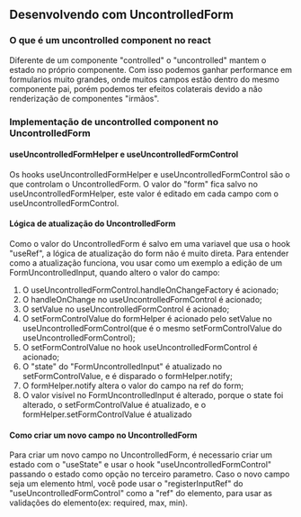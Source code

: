 ## Desenvolvendo com UncontrolledForm

### O que é um uncontrolled component no react

Diferente de um componente "controlled" o "uncontrolled" mantem o estado no próprio componente. Com isso podemos ganhar performance em formularios muito grandes, onde muitos campos estão dentro do mesmo componente pai, porém podemos ter efeitos colaterais devido a não renderização de componentes "irmãos".

### Implementação de uncontrolled component no UncontrolledForm

#### useUncontrolledFormHelper e useUncontrolledFormControl

Os hooks useUncontrolledFormHelper e useUncontrolledFormControl são o que controlam o UncontrolledForm. O valor do "form" fica salvo no useUncontrolledFormHelper, este valor é editado em cada campo com o useUncontrolledFormControl.

#### Lógica de atualização do UncontrolledForm

Como o valor do UncontrolledForm é salvo em uma variavel que usa o hook "useRef", a lógica de atualização do form não é muito direta. Para entender como a atualização funciona, vou usar como um exemplo a edição de um FormUncontrolledInput, quando altero o valor do campo:

1. O useUncontrolledFormControl.handleOnChangeFactory é acionado;
2. O handleOnChange no useUncontrolledFormControl é acionado;
3. O setValue no useUncontrolledFormControl é acionado;
4. O setFormControlValue do formHelper é acionado pelo setValue no useUncontrolledFormControl(que é o mesmo setFormControlValue do useUncontrolledFormControl);
5. O setFormControlValue no hook useUncontrolledFormControl é acionado;
6. O "state" do "FormUncontrolledInput" é atualizado no setFormControlValue, e é disparado o formHelper.notify;
7. O formHelper.notify altera o valor do campo na ref do form;
8. O valor visível no FormUncontrolledInput é alterado, porque o state foi alterado, o setFormControlValue é atualizado, e o formHelper.setFormControlValue é atualizado

#### Como criar um novo campo no UncontrolledForm

Para criar um novo campo no UncontrolledForm, é necessario criar um estado com o "useState" e usar o hook "useUncontrolledFormControl" passando o estado como opção no terceiro parametro. Caso o novo campo seja um elemento html, você pode usar o "registerInputRef" do "useUncontrolledFormControl" como a "ref" do elemento, para usar as validações do elemento(ex: required, max, min).
